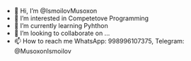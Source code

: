 - 👋 Hi, I’m @IsmoilovMusoxon
- 👀 I’m interested in Competetove Programming
- 🌱 I’m currently learning Pyhthon
- 💞️ I’m looking to collaborate on ...
- 📫 How to reach me WhatsApp: 998996107375, Telegram: @MusoxonIsmoilov
<!---
IsmoilovMusoxon/IsmoilovMusoxon is a ✨ special ✨ repository because its `README.md` (this file) appears on your GitHub profile.
You can click the Preview link to take a look at your changes.
--->
